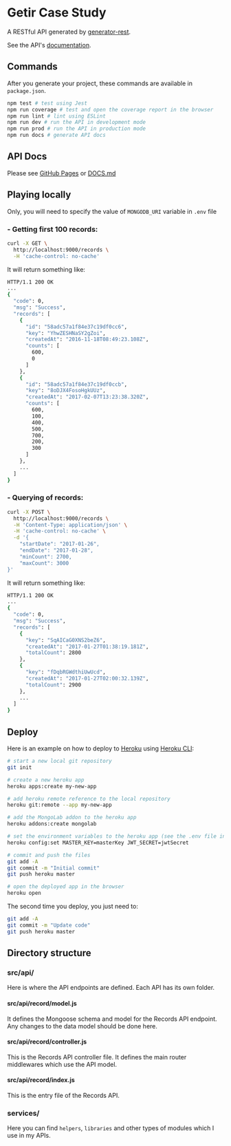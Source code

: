 # Getir Case Study

A RESTful API generated by [generator-rest](https://github.com/diegohaz/generator-rest).

See the API's [documentation](DOCS.md).

## Commands

After you generate your project, these commands are available in `package.json`.

```bash
npm test # test using Jest
npm run coverage # test and open the coverage report in the browser
npm run lint # lint using ESLint
npm run dev # run the API in development mode
npm run prod # run the API in production mode
npm run docs # generate API docs
```

## API Docs
Please see [GitHub Pages](https://ouzman.github.io/getir-case-study/) or [DOCS.md](https://github.com/ouzman/getir-case-study/blob/master/DOCS.md)

## Playing locally

Only, you will need to specify the value of `MONGODB_URI` variable in `.env` file

### - Getting first 100 records:
```bash
curl -X GET \
  http://localhost:9000/records \
  -H 'cache-control: no-cache'
```

It will return something like:
```bash
HTTP/1.1 200 OK
...
{
  "code": 0,
  "msg": "Success",
  "records": [
    {
      "id": "58adc57a1f84e37c19df0cc6",
      "key": "YhwZESHNaSY2gZoi",
      "createdAt": "2016-11-18T08:49:23.108Z",
      "counts": [
        600,
        0
      ]
    },
    {
      "id": "58adc57a1f84e37c19df0ccb",
      "key": "8oDJX4FosoHgkUUz",
      "createdAt": "2017-02-07T13:23:38.320Z",
      "counts": [
        600,
        100,
        400,
        500,
        700,
        200,
        300
      ]
    },
    ...
  ]
}
```

### - Querying of records:
```bash
curl -X POST \
  http://localhost:9000/records \
  -H 'Content-Type: application/json' \
  -H 'cache-control: no-cache' \
  -d '{
	"startDate": "2017-01-26",
	"endDate": "2017-01-28",
	"minCount": 2700,
	"maxCount": 3000
}'
```

It will return something like:
```bash
HTTP/1.1 200 OK
...
{
  "code": 0,
  "msg": "Success",
  "records": [
    {
      "key": "SqAICaG0XNS2beZ6",
      "createdAt": "2017-01-27T01:38:19.181Z",
      "totalCount": 2800
    },
    {
      "key": "fDqbRGWdthiUwUcd",
      "createdAt": "2017-01-27T02:00:32.139Z",
      "totalCount": 2900
    },
    ...
  ]
}
```

## Deploy

Here is an example on how to deploy to [Heroku](https://heroku.com) using [Heroku CLI](https://devcenter.heroku.com/articles/heroku-command-line):
```bash
# start a new local git repository
git init

# create a new heroku app
heroku apps:create my-new-app

# add heroku remote reference to the local repository
heroku git:remote --app my-new-app

# add the MongoLab addon to the heroku app
heroku addons:create mongolab

# set the environment variables to the heroku app (see the .env file in root directory)
heroku config:set MASTER_KEY=masterKey JWT_SECRET=jwtSecret

# commit and push the files
git add -A
git commit -m "Initial commit"
git push heroku master

# open the deployed app in the browser
heroku open
```

The second time you deploy, you just need to:

```bash
git add -A
git commit -m "Update code"
git push heroku master
```

## Directory structure

### src/api/

Here is where the API endpoints are defined. Each API has its own folder.

#### src/api/record/model.js

It defines the Mongoose schema and model for the Records API endpoint. Any changes to the data model should be done here.

#### src/api/record/controller.js

This is the Records API controller file. It defines the main router middlewares which use the API model.

#### src/api/record/index.js

This is the entry file of the Records API.

### services/

Here you can find `helpers`, `libraries` and other types of modules which I use in my APIs.
